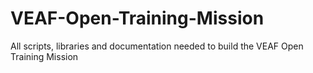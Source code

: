 # VEAF-Open-Training-Mission
All scripts, libraries and documentation needed to build the VEAF Open Training Mission
